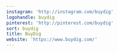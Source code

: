 ```yaml
---
instagram: 'http://instagram.com/buydig'
logohandle: buydig
pinterest: 'http://pinterest.com/buydig'
sort: buydig
title: BuyDig
website: 'https://www.buydig.com/'
---
```

